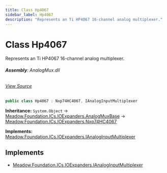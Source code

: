 ```yaml
---
title: Class Hp4067
sidebar_label: Hp4067
description: "Represents an Ti HP4067 16-channel analog multiplexer."
---
```

# Class Hp4067
Represents an Ti HP4067 16-channel analog multiplexer.

###### **Assembly**: AnalogMux.dll
###### [View Source](https://github.com/WildernessLabs/Meadow.Foundation.git/blob/develop/Source/Meadow.Foundation.Peripherals/ICs.IOExpanders.AnalogMux/Driver/Drivers/Hp4067.cs#L9)
```csharp title="Declaration"
public class Hp4067 : Nxp74HC4067, IAnalogInputMultiplexer
```
**Inheritance:** `System.Object` -> [Meadow.Foundation.ICs.IOExpanders.AnalogMuxBase](../Meadow.Foundation.ICs.IOExpanders/AnalogMuxBase) -> [Meadow.Foundation.ICs.IOExpanders.Nxp74HC4067](../Meadow.Foundation.ICs.IOExpanders/Nxp74HC4067)

**Implements:**  
[Meadow.Foundation.ICs.IOExpanders.IAnalogInputMultiplexer](../Meadow.Foundation.ICs.IOExpanders/IAnalogInputMultiplexer)


## Implements

* [Meadow.Foundation.ICs.IOExpanders.IAnalogInputMultiplexer](../Meadow.Foundation.ICs.IOExpanders/IAnalogInputMultiplexer)

